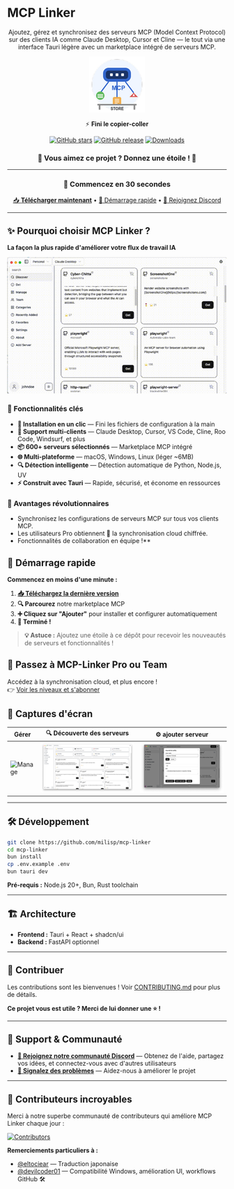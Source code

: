 # MCP Linker

<div align="center">

Ajoutez, gérez et synchronisez des serveurs MCP (Model Context Protocol) sur des clients IA comme Claude Desktop, Cursor et Cline — le tout via une interface Tauri légère avec un marketplace intégré de serveurs MCP.

![MCP Linker Logo](../images/logo.png)

⚡️ **Fini le copier-coller**

[![GitHub stars](https://img.shields.io/github/stars/milisp/mcp-linker?style=for-the-badge&logo=github&color=yellow)](https://github.com/milisp/mcp-linker/stargazers)
[![GitHub release](https://img.shields.io/github/release/milisp/mcp-linker.svg?style=for-the-badge&logo=github)](https://github.com/milisp/mcp-linker/releases)
[![Downloads](https://img.shields.io/github/downloads/milisp/mcp-linker/total.svg?style=for-the-badge&logo=github)](https://github.com/milisp/mcp-linker/releases)

### 🌟 **Vous aimez ce projet ? Donnez une étoile !** 🌟

---

### 🚀 Commencez en 30 secondes

[📥 **Télécharger maintenant**](https://github.com/milisp/mcp-linker/releases) • [🚀 Démarrage rapide](#démarrage-rapide) • [💬 Rejoignez Discord](https://discord.gg/UqXeVqUKQq)

</div>

---

## ✨ Pourquoi choisir MCP Linker ?

**La façon la plus rapide d'améliorer votre flux de travail IA**

![Demo](../images/demo.gif)

### 🎯 Fonctionnalités clés

- **🚀 Installation en un clic** — Fini les fichiers de configuration à la main
- **🔄 Support multi-clients** — Claude Desktop, Cursor, VS Code, Cline, Roo Code, Windsurf, et plus
- **📦 600+ serveurs sélectionnés** — Marketplace MCP intégré
- **🌐 Multi-plateforme** — macOS, Windows, Linux (léger ~6MB)
- **🔍 Détection intelligente** — Détection automatique de Python, Node.js, UV
- **⚡ Construit avec Tauri** — Rapide, sécurisé, et économe en ressources

### 💎 Avantages révolutionnaires

- Synchronisez les configurations de serveurs MCP sur tous vos clients MCP.
- Les utilisateurs Pro obtiennent 🔐 la synchronisation cloud chiffrée.
- Fonctionnalités de collaboration en équipe !\*\*

## 🚀 Démarrage rapide

**Commencez en moins d'une minute :**

1. **[📥 Téléchargez la dernière version](https://github.com/milisp/mcp-linker/releases)**
2. **🔍 Parcourez** notre marketplace MCP
3. **➕ Cliquez sur "Ajouter"** pour installer et configurer automatiquement
4. **🎉 Terminé !**

> **💡 Astuce :** Ajoutez une étoile à ce dépôt pour recevoir les nouveautés de serveurs et fonctionnalités !

## 🚀 Passez à MCP-Linker Pro ou Team

Accédez à la synchronisation cloud, et plus encore !  
👉 [Voir les niveaux et s'abonner](https://mcp-linker.store/tiers)

## 📸 Captures d'écran

| Gérer                           | 🔍 Découverte des serveurs      | ⚙️ ajouter serveur                |
| ------------------------------- | ------------------------------- | ------------------------------- |
| ![Manage](../images/manage.png) | ![Discover](../images/discover.png) | ![ajouter-serveur](../images/add-server.png) |

---

## 🛠️ Développement

```bash
git clone https://github.com/milisp/mcp-linker
cd mcp-linker
bun install
cp .env.example .env
bun tauri dev
```

**Pré-requis :** Node.js 20+, Bun, Rust toolchain

---

## 🏗️ Architecture

- **Frontend :** Tauri + React + shadcn/ui
- **Backend :** FastAPI optionnel

---

## 🤝 Contribuer

Les contributions sont les bienvenues ! Voir [CONTRIBUTING.md](./CONTRIBUTING.md) pour plus de détails.

**Ce projet vous est utile ? Merci de lui donner une ⭐ !**

---

## 💬 Support & Communauté

- **[💬 Rejoignez notre communauté Discord](https://discord.gg/UqXeVqUKQq)** — Obtenez de l'aide, partagez vos idées, et connectez-vous avec d'autres utilisateurs
- **[🐛 Signalez des problèmes](https://github.com/milisp/mcp-linker/issues)** — Aidez-nous à améliorer le projet

---

## 🎉 Contributeurs incroyables

Merci à notre superbe communauté de contributeurs qui améliore MCP Linker chaque jour :

[![Contributors](https://contrib.rocks/image?repo=milisp/mcp-linker)](https://github.com/milisp/mcp-linker/graphs/contributors)

**Remerciements particuliers à :**

- [@eltociear](https://github.com/eltociear) — Traduction japonaise
- [@devilcoder01](https://github.com/devilcoder01) — Compatibilité Windows, amélioration UI, workflows GitHub 🛠️
